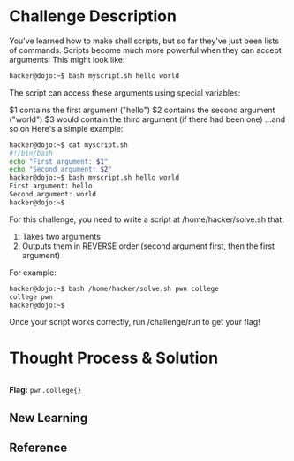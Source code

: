 # Challenge Description
You've learned how to make shell scripts, but so far they've just been lists of commands. Scripts become much more powerful when they can accept arguments! This might look like:
```bash
hacker@dojo:~$ bash myscript.sh hello world
```
The script can access these arguments using special variables:

  $1 contains the first argument ("hello")
  $2 contains the second argument ("world")
  $3 would contain the third argument (if there had been one)
...and so on
Here's a simple example:
```bash
hacker@dojo:~$ cat myscript.sh
#!/bin/bash
echo "First argument: $1"
echo "Second argument: $2"
hacker@dojo:~$ bash myscript.sh hello world
First argument: hello
Second argument: world
hacker@dojo:~$
```
For this challenge, you need to write a script at /home/hacker/solve.sh that:

  1. Takes two arguments
  2. Outputs them in REVERSE order (second argument first, then the first argument)

For example:
```bash
hacker@dojo:~$ bash /home/hacker/solve.sh pwn college
college pwn
hacker@dojo:~$
```
Once your script works correctly, run /challenge/run to get your flag!
# Thought Process & Solution

```bash

```
**Flag:** `pwn.college{}`
## New Learning
## Reference
